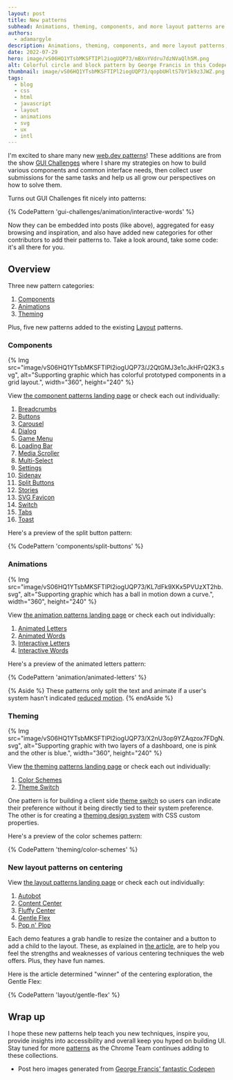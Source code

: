 ```yaml
---
layout: post
title: New patterns
subhead: Animations, theming, components, and more layout patterns are live and ready to help kick start or inspire your UI and UX.
authors:
  - adamargyle
description: Animations, theming, components, and more layout patterns are live and ready to help kick start or inspire your UI and UX.
date: 2022-07-29
hero: image/vS06HQ1YTsbMKSFTIPl2iogUQP73/mBXnYVdru7dzNVaQlh5M.png
alt: Colorful circle and block pattern by George Francis in this Codepen https://codepen.io/georgedoescode/pen/OJjoymK
thumbnail: image/vS06HQ1YTsbMKSFTIPl2iogUQP73/qopbUHltS7bY1k9z3JWZ.png
tags:
  - blog
  - css
  - html
  - javascript
  - layout
  - animations
  - svg
  - ux
  - intl
---
```


I'm excited to share many new [web.dev patterns](/patterns/)! These additions
are from the show [GUI Challenges](/shows/gui-challenges/) where I share
my strategies on how to build various components and common interface needs,
then collect user submissions for the same tasks and help us all grow our
perspectives on how to solve them.

Turns out GUI Challenges fit nicely into patterns:

{% CodePattern 'gui-challenges/animation/interactive-words' %}

Now they can be embedded into posts (like above), aggregated for easy browsing
and inspiration, and also have added new categories for other contributors to
add their patterns to. Take a look around, take some code: it's all there for
you.

## Overview

Three new pattern categories:

1. [Components](#components)
1. [Animations](#animations)
1. [Theming](#theming)

Plus, five new patterns added to the existing
[Layout](#new-layout-patterns-on-centering) patterns.

### Components

{% Img src="image/vS06HQ1YTsbMKSFTIPl2iogUQP73/J2QtGMJ3e1cJkHFrQ2K3.svg",
alt="Supporting graphic which has colorful prototyped components in a grid
layout.", width="360", height="240" %}

View [the component patterns landing page](/patterns/components/) or check each
out individually:

1. [Breadcrumbs](/patterns/components/breadcrumbs/)
1. [Buttons](/patterns/components/buttons/)
1. [Carousel](/patterns/components/carousel/)
1. [Dialog](/patterns/components/dialog/)
1. [Game Menu](/patterns/components/game-menu/)
1. [Loading Bar](/patterns/components/loading-bar/)
1. [Media Scroller](/patterns/components/media-scroller/)
1. [Multi-Select](/patterns/components/multi-select/)
1. [Settings](/patterns/components/settings/)
1. [Sidenav](/patterns/components/sidenav/)
1. [Split Buttons](/patterns/components/split-buttons/)
1. [Stories](/patterns/components/stories/)
1. [SVG Favicon](/patterns/components/svg-favicon/)
1. [Switch](/patterns/components/switch/)
1. [Tabs](/patterns/components/tabs/)
1. [Toast](/patterns/components/toast/)

Here's a preview of the split button pattern:

{% CodePattern 'components/split-buttons' %}

### Animations

{% Img src="image/vS06HQ1YTsbMKSFTIPl2iogUQP73/KL7dFk9XKx5PVUzXT2hb.svg",
alt="Supporting graphic which has a ball in motion down a curve.", width="360",
height="240" %}

View [the animation patterns landing page](/patterns/animation/) or check each
out individually:

1. [Animated Letters](/patterns/animations/animated-letters/)
1. [Animated Words](/patterns/animations/animated-words/)
1. [Interactive Letters](/patterns/animations/interactive-letters/)
1. [Interactive Words](/patterns/animations/interactive-words/)

Here's a preview of the animated letters pattern:

{% CodePattern 'animation/animated-letters' %}

{% Aside %}
These patterns only split the text and animate if a user's system hasn't
indicated [reduced
motion](https://developer.mozilla.org/docs/Web/CSS/@media/prefers-reduced-motion).
{% endAside %}

### Theming

{% Img src="image/vS06HQ1YTsbMKSFTIPl2iogUQP73/X2nU3op9YZAqzox7FDgN.svg",
alt="Supporting graphic with two layers of a dashboard, one is pink and the
other is blue.", width="360", height="240" %}

View [the theming patterns landing page](/patterns/theming/) or check each out
individually:

1. [Color Schemes](/patterns/theming/color-schemes/)
1. [Theme Switch](/patterns/theming/theme-switch/)

One pattern is for building a client side [theme
switch](/building-a-theme-switch-component/) so users can indicate their
preference without it being directly tied to their system preference. The other
is for creating a [theming design system](/building-a-color-scheme/) with CSS
custom properties.

Here's a preview of the color schemes pattern:

{% CodePattern 'theming/color-schemes' %}

### New layout patterns on centering

View [the layout patterns landing page](/patterns/layout/) or check each out
individually:

1. [Autobot](/patterns/layout/autobot/)
1. [Content Center](/patterns/layout/content-center/)
1. [Fluffy Center](/patterns/layout/fluffy-center/)
1. [Gentle Flex](/patterns/layout/gentle-flex/)
1. [Pop n' Plop](/patterns/layout/pop-n-plop/)

Each demo features a grab handle to resize the container and a button to add a
child to the layout. These, as explained in [the article](/centering-in-css/),
are to help you feel the strengths and weaknesses of various centering
techniques the web offers. Plus, they have fun names.

Here is the article determined "winner" of the centering exploration, the Gentle
Flex:

{% CodePattern 'layout/gentle-flex' %}

## Wrap up

I hope these new patterns help teach you new techniques, inspire you, provide
insights into accessibility and overall keep you hyped on building UI. Stay
tuned for more [patterns](/patterns/) as the Chrome Team continues adding to
these collections.

- Post hero images generated from [George Francis' fantastic
  Codepen](https://codepen.io/georgedoescode/pen/OJjoymK)
